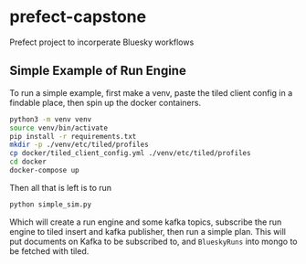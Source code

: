 # prefect-capstone
Prefect project to incorperate Bluesky workflows

## Simple Example of Run Engine
To run a simple example, first make a venv, paste the tiled client config in a findable place,
then spin up the docker containers. 

```bash
python3 -m venv venv
source venv/bin/activate
pip install -r requirements.txt
mkdir -p ./venv/etc/tiled/profiles
cp docker/tiled_client_config.yml ./venv/etc/tiled/profiles
cd docker
docker-compose up
```

Then all that is left is to run
```bash
python simple_sim.py
```
Which will create a run engine and some kafka topics, subscribe the run engine to tiled insert and kafka publisher, then run a simple plan. 
This will put documents on Kafka to be subscribed to, and `BlueskyRuns` into mongo to be fetched with tiled. 






